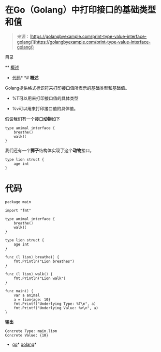 <!--yml

分类：未分类

日期：2024-10-13 06:22:41

-->

# 在Go（Golang）中打印接口的基础类型和值

> 来源：[https://golangbyexample.com/print-type-value-interface-golang/](https://golangbyexample.com/print-type-value-interface-golang/)

目录

**   [概述](#Overview "概述")

+   [代码](#Code "代码")*  *# **概述**

Golang提供格式标识符来打印接口值所表示的基础类型和基础值。

+   %T可以用来打印接口值的具体类型

+   %v可以用来打印接口值的具体值。

假设我们有一个接口**动物**如下

```
type animal interface {
    breathe()
    walk()
}
```

我们还有一个**狮子**结构体实现了这个**动物**接口。

```
type lion struct {
    age int
}
```

# **代码**

```
package main

import "fmt"

type animal interface {
    breathe()
    walk()
}

type lion struct {
    age int
}

func (l lion) breathe() {
    fmt.Println("Lion breathes")
}

func (l lion) walk() {
    fmt.Println("Lion walk")
}

func main() {
    var a animal
    a = lion{age: 10}
    fmt.Printf("Underlying Type: %T\n", a)
    fmt.Printf("Underlying Value: %v\n", a)
}
```

**输出**

```
Concrete Type: main.lion
Concrete Value: {10}
```

+   [go](https://golangbyexample.com/tag/go/)*   [golang](https://golangbyexample.com/tag/golang/)*
